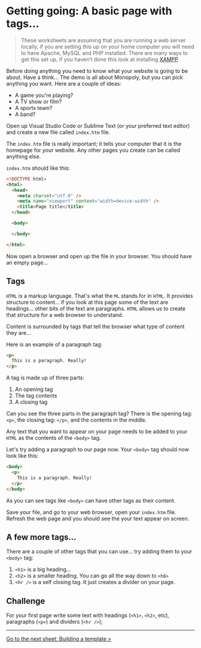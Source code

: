 # Getting going: A basic page with tags…

> These worksheets are assuming that you are running a web server locally, if you are setting this up on your home computer you will need to have Apache, MySQL and PHP installed. There are many ways to get this set up, if you haven’t done this look at installing [XAMPP](https://www.apachefriends.org/).  

Before doing anything you need to know what your website is going to be about. Have a think… The demo is all about Monopoly, but you can pick anything you want. Here are a couple of ideas:

- A game you're playing?
- A TV show or film?
- A sports team?
- A band?

Open up Visual Studio Code or Sublime Text (or your preferred text editor) and  create a new file called `index.htm` file.

The `index.htm` file is really important; it tells your computer that it is the homepage for your website. Any other pages you create can be called anything else.

`index.htm` should like this:

```html
<!DOCTYPE html>
<html>
  <head>
    <meta charset="utf-8" />
    <meta name="viewport" content="width=device-width" />
    <title>Page title</title>
  </head>

  <body>

  </body>

</html>
```

Now open a browser and open up the file in your browser. You should have an empty page…

## Tags

`HTML` is a markup language. That's what the `ML` stands for in `HTML`. It provides structure to content… if you look at this page some of the text are headings… other bits of the text are paragraphs. `HTML` allows us to create that structure for a web browser to understand.

Content is surrounded by tags that tell the browser what type of content they are…

Here is an example of a paragraph tag:

```html
<p>
  This is a paragraph. Really!
</p>
```

A tag is made up of three parts:

1. An opening tag
2. The tag contents
3. A closing tag

Can you see the three parts in the paragraph tag? There is the opening tag: `<p>`, the closing tag: `</p>`, and the contents in the middle.

Any text that you want to appear on your page needs to be added to your `HTML` as the contents of the `<body>` tag.

Let's try adding a paragraph to our page now. Your `<body>` tag should now look like this:

```html
<body>
  <p>
    This is a paragraph. Really!
  </p>
</body>
```

As you can see tags like `<body>` can have other tags as their content.

Save your file, and go to your web browser, open your `index.htm` file. Refresh the web page and you should see the your text appear on screen.

## A few more tags…

There are a couple of other tags that you can use… try adding them to your `<body>` tag:

1. `<h1>` is a big heading…
2. `<h2>` is a smaller heading. You can go all the way down to `<h6>`
3. `<hr />` is a self closing tag. It just creates a divider on your page.

## Challenge

For your first page write some text with headings (`<h1>`, `<h2>`, etc), paragraphs (`<p>`) and dividers (`<hr />`);

---


[Go to the next sheet: Building a template >](1.1-templating.md)
